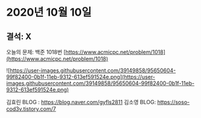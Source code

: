 # 2020년 10월 10일

## 결석: X
오늘의 문제: 백준 1018번 [https://www.acmicpc.net/problem/1018](https://www.acmicpc.net/problem/1018)

![https://user-images.githubusercontent.com/39149858/95650604-99f82400-0b1f-11eb-9312-613ef591524e.png](https://user-images.githubusercontent.com/39149858/95650604-99f82400-0b1f-11eb-9312-613ef591524e.png)

김효린 BLOG : https://blog.naver.com/gyfls2811
김소영 BLOG: https://soso-cod3v.tistory.com/7
